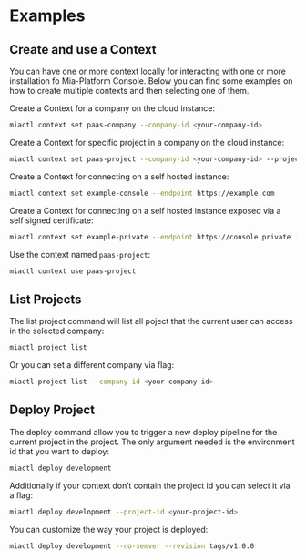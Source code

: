 # Examples

## Create and use a Context

You can have one or more context locally for interacting with one or more installation fo Mia-Platform Console. Below
you can find some examples on how to create multiple contexts and then selecting one of them.

Create a Context for a company on the cloud instance:

```sh
miactl context set paas-company --company-id <your-company-id>
```

Create a Context for specific project in a company on the cloud instance:

```sh
miactl context set paas-project --company-id <your-company-id> --project-id <your-project-id>
```

Create a Context for connecting on a self hosted instance:

```sh
miactl context set example-console --endpoint https://example.com
```

Create a Context for connecting on a self hosted instance exposed via a self signed certificate:

```sh
miactl context set example-private --endpoint https://console.private --ca-cert /path/to/custom/private/ca.crt
```

Use the context named `paas-project`:

```sh
miactl context use paas-project
```

## List Projects

The list project command will list all poject that the current user can access in the selected company:

```sh
miactl project list
```

Or you can set a different company via flag:

```sh
miactl project list --company-id <your-company-id>
```

## Deploy Project

The deploy command allow you to trigger a new deploy pipeline for the current project in the project. The only
argument needed is the environment id that you want to deploy:

```sh
miactl deploy development
```

Additionally if your context don’t contain the project id you can select it via a flag:

```sh
miactl deploy development --project-id <your-project-id>
```

You can customize the way your project is deployed:

```sh
miactl deploy development --no-semver --revision tags/v1.0.0
```

